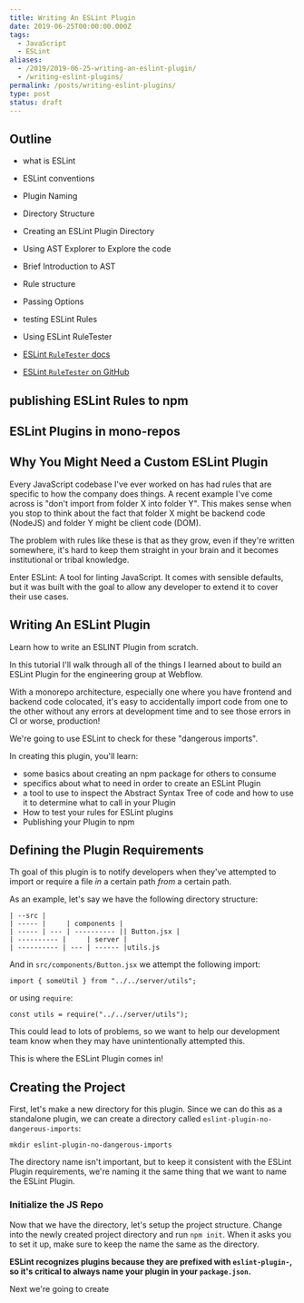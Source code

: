 ```yaml
---
title: Writing An ESLint Plugin
date: 2019-06-25T00:00:00.000Z
tags:
  - JavaScript
  - ESLint
aliases:
  - /2019/2019-06-25-writing-an-eslint-plugin/
  - /writing-eslint-plugins/
permalink: /posts/writing-eslint-plugins/
type: post
status: draft
---
```




## Outline

- what is ESLint
- ESLint conventions
- Plugin Naming
- Directory Structure
- Creating an ESLint Plugin Directory
- Using AST Explorer to Explore the code
- Brief Introduction to AST
- Rule structure
- Passing Options
- testing ESLint Rules
- Using ESLint RuleTester

- [ESLint `RuleTester` docs](https://eslint.org/docs/developer-guide/nodejs-api#ruletester)
- [ESLint `RuleTester` on GitHub](https://github.com/eslint/eslint/blob/master/lib/testers/rule-tester.js)

## publishing ESLint Rules to npm

## ESLint Plugins in mono-repos

## Why You Might Need a Custom ESLint Plugin

Every JavaScript codebase I've ever worked on has had rules that are specific to how the company does things. A recent example I've come across is "don't import from folder X into folder Y". This makes sense when you stop to think about the fact that folder X might be backend code (NodeJS) and folder Y might be client code (DOM).

The problem with rules like these is that as they grow, even if they're written somewhere, it's hard to keep them straight in your brain and it becomes institutional or tribal knowledge.

Enter ESLint: A tool for linting JavaScript. It comes with sensible defaults, but it was built with the goal to allow any developer to extend it to cover their use cases.

## Writing An ESLint Plugin

Learn how to write an ESLINT Plugin from scratch.

In this tutorial I'll walk through all of the things I learned about to build an ESLint Plugin for the engineering group at Webflow.

With a monorepo architecture, especially one where you have frontend and backend code colocated, it's easy to accidentally import code from one to the other without any errors at development time and to see those errors in CI or worse, production!

We're going to use ESLint to check for these "dangerous imports".

In creating this plugin, you'll learn:

- some basics about creating an npm package for others to consume
- specifics about what to need in order to create an ESLint Plugin
- a tool to use to inspect the Abstract Syntax Tree of code and how to use it to determine what to call in your Plugin
- How to test your rules for ESLint plugins
- Publishing your Plugin to npm

## Defining the Plugin Requirements

Th goal of this plugin is to notify developers when they've attempted to import or require a file *in* a certain path *from* a certain path.

As an example, let's say we have the following directory structure:

    | --src |
    | ----- |     | components |
    | ----- | --- | ---------- || Button.jsx |
    | ---------- |     | server |
    | ---------- | --- | ------ |utils.js

And in `src/components/Button.jsx` we attempt the following import:

    import { someUtil } from "../../server/utils";

or using `require`:

    const utils = require("../../server/utils");

This could lead to lots of problems, so we want to help our development team know when they may have unintentionally attempted this.

This is where the ESLint Plugin comes in!

## Creating the Project

First, let's make a new directory for this plugin. Since we can do this as a standalone plugin, we can create a directory called `eslint-plugin-no-dangerous-imports`:

    mkdir eslint-plugin-no-dangerous-imports

The directory name isn't important, but to keep it consistent with the ESLint Plugin requirements, we're naming it the same thing that we want to name the ESLint Plugin.

### Initialize the JS Repo

Now that we have the directory, let's setup the project structure. Change into the newly created project directory and run `npm init`. When it asks you to set it up, make sure to keep the name the same as the directory.

**ESLint recognizes plugins because they are prefixed with `eslint-plugin-`, so it's critical to always name your plugin in your `package.json`.**

Next we're going to create
